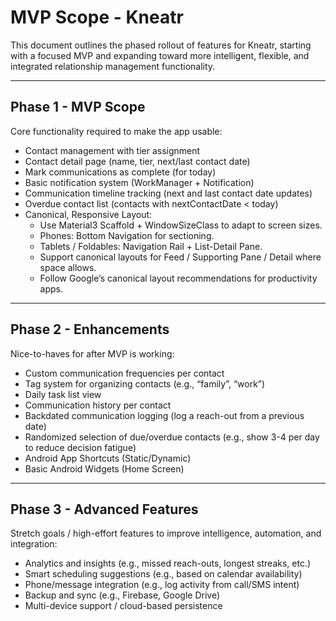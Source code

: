 # MVP Scope - Kneatr

This document outlines the phased rollout of features for Kneatr, starting with a focused MVP and
expanding toward more intelligent, flexible, and integrated relationship management functionality.

---

## Phase 1 - MVP Scope

Core functionality required to make the app usable:
- Contact management with tier assignment
- Contact detail page (name, tier, next/last contact date)
- Mark communications as complete (for today)
- Basic notification system (WorkManager + Notification)
- Communication timeline tracking (next and last contact date updates)
- Overdue contact list (contacts with nextContactDate < today)
- Canonical, Responsive Layout:
    - Use Material3 Scaffold + WindowSizeClass to adapt to screen sizes.
    - Phones: Bottom Navigation for sectioning.
    - Tablets / Foldables: Navigation Rail + List-Detail Pane.
    - Support canonical layouts for Feed / Supporting Pane / Detail where space allows.
    - Follow Google’s canonical layout recommendations for productivity apps.

---

## Phase 2 - Enhancements

Nice-to-haves for after MVP is working:

- Custom communication frequencies per contact
- Tag system for organizing contacts (e.g., “family”, “work”)
- Daily task list view
- Communication history per contact
- Backdated communication logging (log a reach-out from a previous date)
- Randomized selection of due/overdue contacts (e.g., show 3-4 per day to reduce decision fatigue)
- Android App Shortcuts (Static/Dynamic)
- Basic Android Widgets (Home Screen)

---

## Phase 3 - Advanced Features

Stretch goals / high-effort features to improve intelligence, automation, and integration:

- Analytics and insights (e.g., missed reach-outs, longest streaks, etc.)
- Smart scheduling suggestions (e.g., based on calendar availability)
- Phone/message integration (e.g., log activity from call/SMS intent)
- Backup and sync (e.g., Firebase, Google Drive)
- Multi-device support / cloud-based persistence
